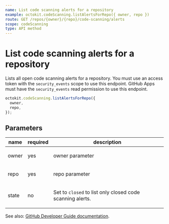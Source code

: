 ```yaml
---
name: List code scanning alerts for a repository
example: octokit.codeScanning.listAlertsForRepo({ owner, repo })
route: GET /repos/{owner}/{repo}/code-scanning/alerts
scope: codeScanning
type: API method
---
```


# List code scanning alerts for a repository

Lists all open code scanning alerts for a repository. You must use an access token with the `security_events` scope to use this endpoint. GitHub Apps must have the `security_events` read permission to use this endpoint.

```js
octokit.codeScanning.listAlertsForRepo({
  owner,
  repo,
});
```

## Parameters

<table>
  <thead>
    <tr>
      <th>name</th>
      <th>required</th>
      <th>description</th>
    </tr>
  </thead>
  <tbody>
    <tr><td>owner</td><td>yes</td><td>

owner parameter

</td></tr>
<tr><td>repo</td><td>yes</td><td>

repo parameter

</td></tr>
<tr><td>state</td><td>no</td><td>

Set to `closed` to list only closed code scanning alerts.

</td></tr>
  </tbody>
</table>

See also: [GitHub Developer Guide documentation](https://developer.github.com/v3/code-scanning/#list-code-scanning-alerts-for-a-repository).
